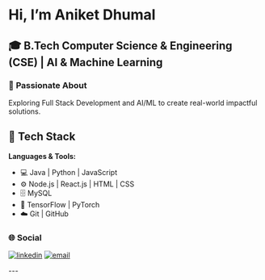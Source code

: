
# Hi, I’m Aniket Dhumal

## 🎓 B.Tech Computer Science & Engineering (CSE)  | AI & Machine Learning
### 👀 **Passionate About**  
Exploring Full Stack Development and AI/ML to create real-world impactful solutions.
## 🚀 Tech Stack
**Languages & Tools:**  
- 💻 Java | Python | JavaScript  
- ⚙️ Node.js | React.js | HTML | CSS  
- 🗄️ MySQL   
- 🤖 TensorFlow | PyTorch 
- ☁️ Git | GitHub 
### 🌐 **Social**  
<p align="left">
<a href="https://www.linkedin.com/in/aniket-dhumal-12a802274/" target="_blank"><img src="https://img.shields.io/badge/LinkedIn-blue?logo=linkedin" alt="linkedin" /></a>
<a href="mailto:123.aniketdhumal@fmail.com" target="_blank"><img src="https://img.shields.io/badge/Email-D14836?style=flat&logo=gmail&logoColor=white" alt="email" /></a>
</p>
---
